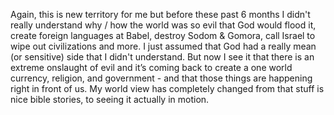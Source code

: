 Again, this is new territory for me but before these past 6 months I didn't really understand why / how the world was so evil that God would flood it, create foreign languages at Babel, destroy Sodom & Gomora, call Israel to wipe out civilizations and more. I just assumed that God had a really mean (or sensitive) side that I didn't understand. But now I see it that there is an extreme onslaught of evil and it’s coming back to create a one world currency, religion, and government - and that those things are happening right in front of us.  My world view has completely changed from that stuff is nice bible stories, to seeing it actually in motion.

